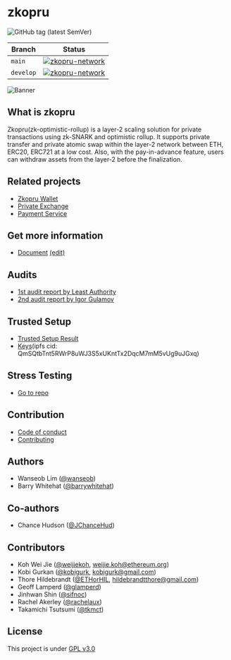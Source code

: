# zkopru

![GitHub tag (latest SemVer)](https://img.shields.io/github/v/tag/zkopru-network/zkopru)

| Branch    | Status                                                                                                                                                                        |
| --------- | ----------------------------------------------------------------------------------------------------------------------------------------------------------------------------- |
| `main`    | [![zkopru-network](https://circleci.com/gh/zkopru-network/zkopru/tree/main.svg?style=svg)](https://app.circleci.com/pipelines/github/zkopru-network/zkopru?branch=main)       |
| `develop` | [![zkopru-network](https://circleci.com/gh/zkopru-network/zkopru/tree/develop.svg?style=svg)](https://app.circleci.com/pipelines/github/zkopru-network/zkopru?branch=develop) |

![Banner](https://docs.google.com/drawings/d/e/2PACX-1vRwGTvmJAbNBZCK5syubcrWZgYc3wuK9cHZScbc5lgyLbBYsx42Xzo60unw4-oLlPg_-nwXxaE3t9c6/pub?w=1280)

## What is zkopru

Zkopru(zk-optimistic-rollup) is a layer-2 scaling solution for private transactions using zk-SNARK and optimistic rollup. It supports private transfer and private atomic swap within the layer-2 network between ETH, ERC20, ERC721 at a low cost. Also, with the pay-in-advance feature, users can withdraw assets from the layer-2 before the finalization.

## Related projects

- [Zkopru Wallet](https://github.com/zkopru-network/wallet)
- [Private Exchange](https://github.com/zkopru-network/private-exchange)
- [Payment Service](https://github.com/zkopru-network/merchant-payment-service)

## Get more information

<!-- * [Ethresear.ch](https://ethresear.ch) -->

- [Document](https://docs.zkopru.network) [(edit)](https://github.com/wanseob/docs.zkopru.network)

## Audits

- [1st audit report by Least Authority](https://github.com/zkopru-network/resources/blob/main/audits/v1/Least%20Authority%20-%20Ethereum%20Foundation%20Zkopru%20zk-SNARK%20Circuits%20%2B%20Smart%20Contracts%20-%20Final%20Audit%20Report.pdf)
- [2nd audit report by Igor Gulamov](https://github.com/zkopru-network/resources/blob/main/audits/v2/AUDIT-REPORT.md)

## Trusted Setup

- [Trusted Setup Result](https://storage.googleapis.com/zkopru-mpc-files/index.html)
- [Keys](https://ipfs.io/ipfs/QmSQtbTnt5RWrP8uWJ3S5xUKntTx2DqcM7mM5vUg9uJGxq)(ipfs cid: QmSQtbTnt5RWrP8uWJ3S5xUKntTx2DqcM7mM5vUg9uJGxq)

## Stress Testing

- [Go to repo](https://github.com/zkopru-network/stress-test)

## Contribution

- [Code of conduct](./CODE_OF_CONDUCT.md)
- [Contributing](./CONTRIBUTING.md)

## Authors

- Wanseob Lim ([@wanseob](https://github.com/wanseob))
- Barry Whitehat ([@barrywhitehat](https://github.com/barrywhitehat))

## Co-authors

- Chance Hudson ([@JChanceHud](https://github.com/jchancehud))

## Contributors

- Koh Wei Jie ([@weijiekoh](https://github.com/weijiekoh), weijie.koh@ethereum.org)
- Kobi Gurkan ([@kobigurk](https://github.com/kobigurk), kobigurk@gmail.com)
- Thore Hildebrandt ([@ETHorHIL](https://github.com/ETHorHIL), hildebrandtthore@gmail.com)
- Geoff Lamperd ([@glamperd](https://github.com/glamperd))
- Jinhwan Shin ([@sifnoc](https://github.com/sifnoc))
- Rachel Akerley ([@rachelaux](https://github.com/rachelaux))
- Takamichi Tsutsumi ([@tkmct](https:?/github.com/tkmct))

## License

This project is under [GPL v3.0](https://github.com/zkopru-network/zkopru/blob/master/LICENSE)
